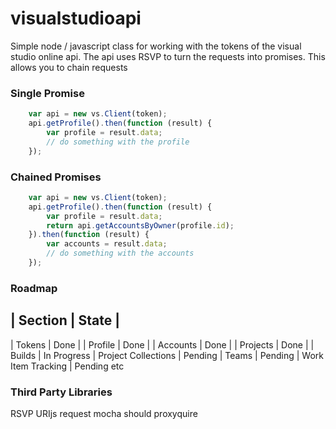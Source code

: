 visualstudioapi
===============

Simple node / javascript class for working with the tokens of the visual studio online api. The api uses RSVP to turn the requests into promises.
This allows you to chain requests

### Single Promise

```javascript
    var api = new vs.Client(token);
    api.getProfile().then(function (result) {
        var profile = result.data;
	    // do something with the profile
    });
```

### Chained Promises

```javascript
    var api = new vs.Client(token);
    api.getProfile().then(function (result) {
        var profile = result.data;
        return api.getAccountsByOwner(profile.id);
    }).then(function (result) {
        var accounts = result.data;
		// do something with the accounts
    });
```


### Roadmap
| Section | State |
--------------
| Tokens | Done |
| Profile | Done |
| Accounts | Done |
| Projects | Done |
| Builds | In Progress
| Project Collections | Pending
| Teams | Pending
| Work Item Tracking | Pending
etc

### Third Party Libraries
RSVP
URIjs
request
mocha
should
proxyquire
